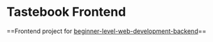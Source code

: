 ﻿# Tastebook Frontend
==Frontend project for [beginner-level-web-development-backend](https://github.com/ak1nttr/beginner-level-web-development-backend)==
